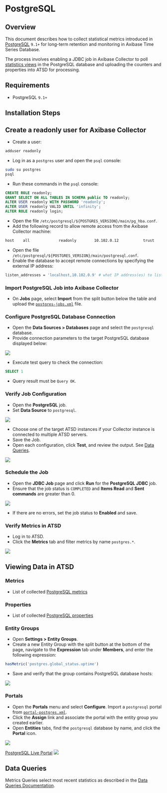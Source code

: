# PostgreSQL

## Overview

This document describes how to collect statistical metrics introduced in [PostgreSQL](http://www.mysql.com/) `9.1+` for long-term retention and monitoring in Axibase Time Series Database.

The process involves enabling a JDBC job in Axibase Collector to poll [statistics views](https://www.postgresql.org/docs/9.1/static/monitoring-stats.html) in the PostgreSQL database and uploading the counters and properties into ATSD for processing.

## Requirements

* PostgreSQL `9.1+`

## Installation Steps

## Create a readonly user for Axibase Collector

* Create a user:

```sh
adduser readonly
```

* Log in as a `postgres` user and open the `psql` console:

```sh
sudo su postgres
psql
```

* Run these commands in the `psql` console:

```sql
CREATE ROLE readonly;
GRANT SELECT ON ALL TABLES IN SCHEMA public TO readonly;
ALTER USER readonly WITH PASSWORD 'readonly';
ALTER USER readonly VALID UNTIL 'infinity';
ALTER ROLE readonly login;
```

* Open the file `/etc/postgresql/${POSTGRES_VERSION}/main/pg_hba.conf`.
* Add the following record to allow remote access from the Axibase Collector machine:

```txt
host    all             readonly        10.102.0.12           trust
```

* Open the file `/etc/postgresql/${POSTGRES_VERSION}/main/postgresql.conf`.
* Enable the database to accept remote connections by specifying the external IP address:

```sh
listen_addresses = 'localhost,10.102.0.9' # what IP address(es) to listen on;
```

### Import PostgreSQL Job into Axibase Collector

* On **Jobs** page, select **Import** from the split button below the table and upload the [`postgres-jobs.xml`](./postgres-jobs.xml) file.

### Configure PostgreSQL Database Connection

* Open the **Data Sources > Databases** page and select the `postgresql` database.
* Provide connection parameters to the target PostgreSQL database displayed below:

![](./images/postgres-datasource.png)

* Execute test query to check the connection:

```SQL
SELECT 1
```

* Query result must be `Query OK`.

### Verify Job Configuration

* Open the **PostgreSQL** job.
* Set **Data Source** to `postgresql`.

![](./images/postgres-jdbc-job.png)

* Choose one of the target ATSD instances if your Collector instance is connected to multiple ATSD servers.
* Save the Job.
* Open each configuration, click **Test**, and review the output. See [Data Queries](#data-queries).

![](./images/test_result.png)

### Schedule the Job

* Open the **JDBC Job** page and click **Run** for the **PostgreSQL JDBC** job.
* Ensure that the job status is `COMPLETED` and **Items Read** and **Sent commands** are greater than 0.

![](./images/test_run.png)

* If there are no errors, set the job status to **Enabled** and save.

### Verify Metrics in ATSD

* Log in to ATSD.
* Click the **Metrics** tab and filter metrics by name `postgres.*`.

![](./images/postgres-metrics.png)

## Viewing Data in ATSD

### Metrics

* List of collected [PostgreSQL metrics](./metric-list.md)

### Properties

* List of collected [PostgreSQL properties](./properties-list.md)

### Entity Groups

* Open **Settings > Entity Groups**.
* Create a new Entity Group with the split button at the bottom of the page, navigate to the **Expression** tab under **Members**, and enter the following expression:

```javascript
hasMetric('postgres.global_status.uptime')
```

* Save and verify that the group contains PostgreSQL database hosts:

![](./images/postgres-entity-group.png)

### Portals

* Open the **Portals** menu and select **Configure**. Import a `postgresql` portal from [`portal-postgres.xml`](./portal-postgres.xml).
* Click the **Assign** link and associate the portal with the entity group you created earlier.
* Open **Entities** tabs, find the `postgresql` database by name, and click the **Portal** icon.

![](./images/postgres-portal-icon.png)

[PostgreSQL Live Portal](http://apps.axibase.com/chartlab/070b4941)
![](./images/postgres-portal.png)

## Data Queries

Metrics Queries select most recent statistics as described in the [Data Queries Documentation](./data-queries.md).
